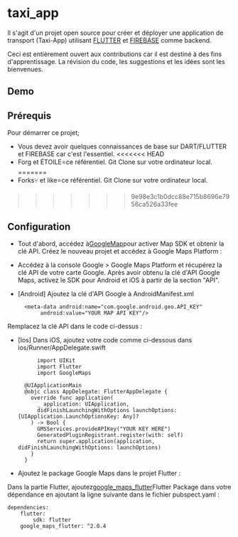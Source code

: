# taxi_app

Il s'agit d'un projet open source pour créer et déployer une application de transport (Taxi-App) utilisant
[FLUTTER](https://docs.flutter.dev) et [FIREBASE](https://firebase.google.com/) comme backend.

Ceci est entièrement ouvert aux contributions car il est destiné à des fins d'apprentissage. La révision du code, les suggestions et les idées sont les bienvenues.

## Demo

## Prérequis 
Pour démarrer ce projet;

- Vous devez avoir quelques connaissances de base sur DART/FLUTTER et FIREBASE car c'est l'essentiel.
<<<<<<< HEAD
- Forg et ÉTOILE⭐️ce référentiel. Git Clone sur votre ordinateur local.
=======
- Forks⑂ et like⭐️ce référentiel. Git Clone sur votre ordinateur local.
>>>>>>> 9e98e3c1b0dcc88e715b8696e7956ca526a33fee

## Configuration 
- Tout d'abord, accédez à[GoogleMap](https://console.cloud.google.com/)pour activer Map SDK et obtenir la clé API. Créez le nouveau projet et accédez à Google Maps Platform :
- Accédez à la console Google > Google Maps Platform et récupérez la clé API de votre carte Google. Après avoir obtenu la clé d'API Google Maps, activez le SDK pour Android et iOS à partir de la section "API".
- [Android] Ajoutez la clé d'API Google à AndroidManifest.xml

        <meta-data android:name="com.google.android.geo.API_KEY"  
             android:value="YOUR MAP API KEY"/>
Remplacez la clé API dans le code ci-dessus :
- [Ios]
Dans iOS, ajoutez votre code comme ci-dessous dans  ios/Runner/AppDelegate.swift

            import UIKit
            import Flutter
            import GoogleMaps

        @UIApplicationMain
        @objc class AppDelegate: FlutterAppDelegate {
          override func application(
            _ application: UIApplication,
            didFinishLaunchingWithOptions launchOptions: [UIApplication.LaunchOptionsKey: Any]?
          ) -> Bool {
            GMSServices.provideAPIKey("YOUR KEY HERE")
            GeneratedPluginRegistrant.register(with: self)
            return super.application(application, didFinishLaunchingWithOptions: launchOptions)
          }
        }


- Ajoutez le package Google Maps dans le projet Flutter :

Dans la partie Flutter, ajoutez[google_maps_flutter](https://pub.dev/packages/google_maps_flutter)Flutter Package dans votre dépendance en ajoutant la ligne suivante dans le fichier pubspect.yaml :

    dependencies:
        flutter:
            sdk: flutter
        google_maps_flutter: ^2.0.4
